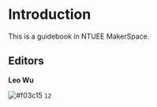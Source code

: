 # Introduction

This is a guidebook in NTUEE MakerSpace.

## Editors
**Leo Wu**

![#f03c15](https://placehold.it/15/f03899/000000?text=+) `12`
